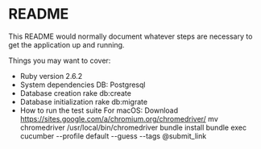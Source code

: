 # README

This README would normally document whatever steps are necessary to get the
application up and running.

Things you may want to cover:

* Ruby version
2.6.2
* System dependencies
DB: Postgresql
* Database creation
rake db:create
* Database initialization
rake db:migrate
* How to run the test suite
For macOS:
Download https://sites.google.com/a/chromium.org/chromedriver/
mv chromedriver /usr/local/bin/chromedriver
bundle install
bundle exec cucumber --profile default --guess --tags @submit_link
